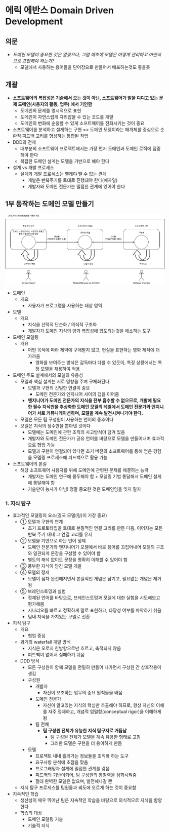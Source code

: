 # 에릭 에반스 Domain Driven Development

## 의문

- *도메인 모델이 중요한 것은 알겠으나, 그럼 애초에 모델은 어떻게 관리하고 어떤식으로 표현해야 하는가?*
  - 모델에서 사용하는 용어들을 단어장으로 만들어서 배포하는것도 좋을듯

## 개괄

- **소프트웨어의 복잡성은 기술에서 오는 것이 아닌, 소프트웨어가 발을 디디고 있는 문제 도메인(사용자의 활동, 업무) 에서 기인함**
  - 도메인의 문제를 명시적으로 표현
  - 도메인이 자연스럽게 자리잡을 수 있는 코드를 개발
  - 도메인의 변화에 순응할 수 있게 소프트웨어를 진화시키는 것이 중요
- 소프트웨어를 분석하고 설계하는 구현 => 도메인 모델이라는 매개체를 중심으로 순환적 피드백 고리를 형성하는 통합된 작업
- DDD의 전제
  - 대부분의 소프트웨어 프로젝트에서는 가장 먼저 도메인과 도메인 로직에 집중해야 한다
  - 복잡한 도메인 설계는 모델을 기반으로 해야 한다
- 설계 vs 개발 프로세스
  - 설계와 개발 프로세스는 뗄레야 뗄 수 없는 관계
    - 개발은 반복주기를 토대로 진행돼야 한다(애자일)
    - 개발자와 도메인 전문가는 밀접한 관계에 있어야 한다

## 1부 동작하는 도메인 모델 만들기

![](./images/ddd_overview.png)

- 도메인
  - 개요
    - 사용자가 프로그램을 사용하는 대상 영역
- 모델
  - 개요
    - 지식을 선택적 단순화 / 의식적 구조화
    - 개발자가 도메인 지식의 양과 복잡성에 압도되는것을 해소하는 도구
- 도메인 모델링
  - 개요
    - 어떤 목적에 따라 제약에 구애받지 않고, 현실을 표현하는 영화 제작에 더 가까움
      - 영화를 보여주는 방식은 감독마다 다를 수 있듯이, 특정 상황에서는 특정 모델을 채용하여 적용
- 도메인 주도 설계에서의 모델의 유용성
  - 모델과 핵심 설계는 서로 영향을 주며 구체화된다
    - 모델과 구현의 긴밀한 연결이 중요
      - 도메인 전문가와 엔지니어 사이의 갭을 이어줌
    - **엔지니어가 도메인 전문가의 지식을 전부 흡수할 수 없으므로, 개발에 필요한 필수 지식만을 추상화한 도메인 모델의 레벨에서 도메인 전문가와 엔지니어가 서로 커뮤니케이션하며, 모델을 계속 발전시켜나가야 한다.**
  - 모델은 모든 팀 구성원이 사용하는 언어의 중추이다
  - 모델은 지식의 정수만을 뽑아낸 것이다
    - 모델에는 도메인에 관한 조직의 사고방식이 담겨 있음
    - 개발자와 도메인 전문가가 공유 언어를 바탕으로 모델을 만들어내며 효과적으로 협업 가능
    - 모델과 구현이 연결되어 있다면 초기 버전의 소프트웨어를 통해 얻은 경험을 모델링 프로세스에 피드백으로 활용 가능
- 소프트웨어의 본질
  - 해당 소프트웨어 사용자를 위해 도메인에 관련된 문제를 해결하는 능력
    - 개발자는 도메인 연구에 몰두해야 함 + 모델링 기법 통달해서 도메인 설게에 통달해야 함
    - 기술만이 능사가 아님! 정말 중요한 것은 도메인임을 잊지 말자

### 1. 지식 탐구

- 효과적인 모델링의 요소(결국 모델(링)이 가장 중요)
  - ① 모델과 구현의 연계
    - 초기 프로토타입을 토대로 본질적인 연결 고리를 만든 다음, 이어지는 모든 반복 주기 내내 그 연결 고리를 유지
  - ② 모델을 기반으로 하는 언어 정제
    - 도메인 전문가와 엔지니어가 모델에서 바로 용어를 끄집어내어 모델의 구조와 일관되게 문장을 구성할 수 있어야 함
    - 별도의 해석 없이도 문장을 명확히 이해할 수 있어야 함
  - ③ 풍부한 지식이 담긴 모델 개발
  - ④ 모델의 정제
    - 모델이 점차 완전해지면서 본질적인 개념은 남기고, 필요없는 개념은 제거됨
  - ⑤ 브레인스토밍과 실험
    - 정제된 언어를 바탕으로, 브레인스토밍과 모델에 대한 실험을 시도해보고 평가해봄
    - 시나리오를 빠르고 정확하게 말로 표현하고, 타당성 여부를 파악하기 쉬움
    - 팀내 지식을 가치있는 모델로 전환
- 지식 탐구
  - 개요
    - 협업 중심
  - 과거의 waterfall 개발 방식
    - 지식은 오로지 한방향으로만 흐르고, 축적되지 않음
    - 피드백이 없어서 실패하기 쉬움
  - DDD 방식
    - 모든 구성원이 함꼐 모델을 면밀히 만들어 나가면서 구성원 간 상호작용이 생김
    - 구성원
      - 개발자
        - 자신이 보조하는 업무의 중요 원칙들을 배움
      - 도메인 전문가
        - 자신이 알고있는 지식의 핵심만 추출해야 하므로, 항상 자신의 이해를 자주 정제하고, 개념적 엄밀함(conceptual rigor)을 이해하게 됨
      - 팀 전체
        - **팀 구성원 전체가 유능한 지식 탐구자로 거듭남**
          - 팀 구성원 전체가 모델을 계속 유용한 형태로 고침
          - 그러한 모델은 구현을 더 용이하게 만듬
    - 모델
      - 프로젝트 내내 흘러가는 정보들을 조직화 하는 도구
      - 요구사항 분석에 초점을 맞춤
      - 프로그래밍과 설계에 밀접한 관계를 갖음
      - 피드백의 기반이되어, 팀 구성원의 통찰력을 심화시켜줌
      - 절대 완벽한 모델은 없으며, 발전해나갈 뿐
  - 지식 탐구 프로세스를 팀원들과 궤도에 오르게 하는 것이 중요함
- 지속적인 학습
  - 생산성이 매우 뛰어난 팀은 지속적인 학습을 바탕으로 의식적으로 지식을 함양한다
  - 학습의 대상
    - 도메인 모델링 기술
    - 기술적 지식
